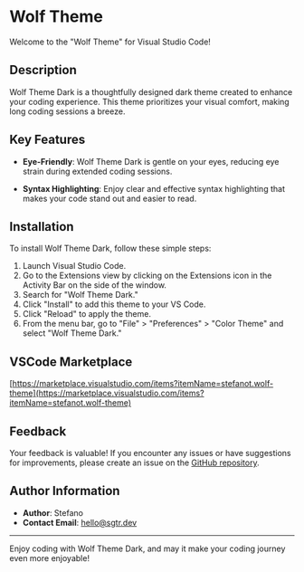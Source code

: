 # Wolf Theme

Welcome to the "Wolf Theme" for Visual Studio Code!

## Description

Wolf Theme Dark is a thoughtfully designed dark theme created to enhance your coding experience. This theme prioritizes your visual comfort, making long coding sessions a breeze.

## Key Features

- **Eye-Friendly**: Wolf Theme Dark is gentle on your eyes, reducing eye strain during extended coding sessions.

- **Syntax Highlighting**: Enjoy clear and effective syntax highlighting that makes your code stand out and easier to read.

## Installation

To install Wolf Theme Dark, follow these simple steps:

1. Launch Visual Studio Code.
2. Go to the Extensions view by clicking on the Extensions icon in the Activity Bar on the side of the window.
3. Search for "Wolf Theme Dark."
4. Click "Install" to add this theme to your VS Code.
5. Click "Reload" to apply the theme.
6. From the menu bar, go to "File" > "Preferences" > "Color Theme" and select "Wolf Theme Dark."

## VSCode Marketplace

[https://marketplace.visualstudio.com/items?itemName=stefanot.wolf-theme](https://marketplace.visualstudio.com/items?itemName=stefanot.wolf-theme)

## Feedback

Your feedback is valuable! If you encounter any issues or have suggestions for improvements, please create an issue on the [GitHub repository](https://github.com/stefanoturcarelli/wolf-theme).

## Author Information

- **Author**: Stefano
- **Contact Email**: [hello@sgtr.dev](mailto:hello@sgtr.dev)

---

Enjoy coding with Wolf Theme Dark, and may it make your coding journey even more enjoyable!
